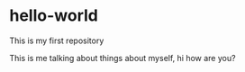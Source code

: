 # hello-world
This is my first repository

This is me talking about things about myself, hi how are you?
